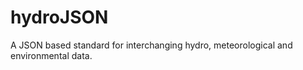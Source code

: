 hydroJSON
=========

A JSON based standard for interchanging hydro, meteorological and environmental data.
